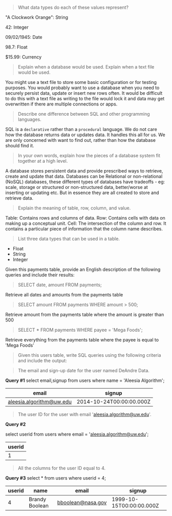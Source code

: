 > What data types do each of these values represent?

"A Clockwork Orange": String

42: Integer

09/02/1945: Date

98.7: Float

$15.99: Currency

> Explain when a database would be used. Explain when a text file would be used.

You might use a text file to store some basic configuration or for testing purposes. You would probably want to use a database when you need to securely persist data, update or insert new rows often. It would be difficult to do this with a text file as writing to the file would lock it and data may get overwritten if there are multiple connections or apps.  

> Describe one difference between SQL and other programming languages.

SQL is a `declarative` rather than a `procedural` language. We do not care how the database returns data or updates data. It handles this all for us. We are only concerned with want to find out, rather than how the database should find it.

> In your own words, explain how the pieces of a database system fit together at a high level.

A database stores persistent data and provide prescribed ways to retrieve, create and update that data. Databases can be Relational or non-relational (NoSQL) databases, these different types of databases have tradeoffs - eg: scale, storage or structured or non-structured data, better/worse at inserting or updating etc. But in essence they are all created to store and retrieve data.

> Explain the meaning of table, row, column, and value.

Table: Contains rows and columns of data.
Row: Contains cells with data on making up a conceptual unit.
Cell: The intersection of the column and row. It contains a particular piece of information that the column name describes.

> List three data types that can be used in a table.

- Float
- String
- Integer

Given this payments table, provide an English description of the following queries and include their results:

> SELECT date, amount
> FROM payments;

Retrieve all dates and amounts from the payments table

> SELECT amount
> FROM payments
> WHERE amount > 500;

Retrieve amount from the payments table where the amount is greater than 500

> SELECT *
> FROM payments
> WHERE payee = 'Mega Foods';

Retrieve everything from the payments table where the payee is equal to 'Mega Foods'

> Given this users table, write SQL queries using the following criteria and include the output:

> The email and sign-up date for the user named DeAndre Data.

**Query #1**
select email,signup from users where name = 'Aleesia Algorithm';

| email                    | signup                   |
| ------------------------ | ------------------------ |
| aleesia.algorithm@uw.edu | 2014-10-24T00:00:00.000Z |


> The user ID for the user with email 'aleesia.algorithm@uw.edu'.

**Query #2**

select userid from users where email = 'aleesia.algorithm@uw.edu';

| userid |
| ------ |
| 1      |


> All the columns for the user ID equal to 4.

**Query #3**
select * from users where userid = 4;

| userid | name           | email             | signup                   |
| ------ | -------------- | ----------------- | ------------------------ |
| 4      | Brandy Boolean | bboolean@nasa.gov | 1999-10-15T00:00:00.000Z |

